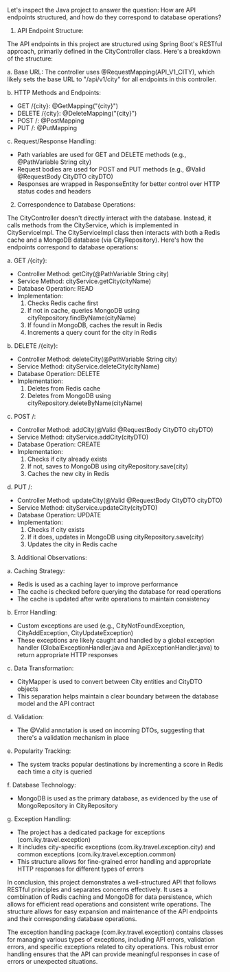 Let's inspect the Java project to answer the question: How are API endpoints structured, and how do they correspond to database operations?

1. API Endpoint Structure:

The API endpoints in this project are structured using Spring Boot's RESTful approach, primarily defined in the CityController class. Here's a breakdown of the structure:

a. Base URL: The controller uses @RequestMapping(API_V1_CITY), which likely sets the base URL to "/api/v1/city" for all endpoints in this controller.

b. HTTP Methods and Endpoints:
   - GET /{city}: @GetMapping("{city}")
   - DELETE /{city}: @DeleteMapping("{city}")
   - POST /: @PostMapping
   - PUT /: @PutMapping

c. Request/Response Handling:
   - Path variables are used for GET and DELETE methods (e.g., @PathVariable String city)
   - Request bodies are used for POST and PUT methods (e.g., @Valid @RequestBody CityDTO cityDTO)
   - Responses are wrapped in ResponseEntity for better control over HTTP status codes and headers

2. Correspondence to Database Operations:

The CityController doesn't directly interact with the database. Instead, it calls methods from the CityService, which is implemented in CityServiceImpl. The CityServiceImpl class then interacts with both a Redis cache and a MongoDB database (via CityRepository). Here's how the endpoints correspond to database operations:

a. GET /{city}:
   - Controller Method: getCity(@PathVariable String city)
   - Service Method: cityService.getCity(cityName)
   - Database Operation: READ
   - Implementation:
     1. Checks Redis cache first
     2. If not in cache, queries MongoDB using cityRepository.findByName(cityName)
     3. If found in MongoDB, caches the result in Redis
     4. Increments a query count for the city in Redis

b. DELETE /{city}:
   - Controller Method: deleteCity(@PathVariable String city)
   - Service Method: cityService.deleteCity(cityName)
   - Database Operation: DELETE
   - Implementation:
     1. Deletes from Redis cache
     2. Deletes from MongoDB using cityRepository.deleteByName(cityName)

c. POST /:
   - Controller Method: addCity(@Valid @RequestBody CityDTO cityDTO)
   - Service Method: cityService.addCity(cityDTO)
   - Database Operation: CREATE
   - Implementation:
     1. Checks if city already exists
     2. If not, saves to MongoDB using cityRepository.save(city)
     3. Caches the new city in Redis

d. PUT /:
   - Controller Method: updateCity(@Valid @RequestBody CityDTO cityDTO)
   - Service Method: cityService.updateCity(cityDTO)
   - Database Operation: UPDATE
   - Implementation:
     1. Checks if city exists
     2. If it does, updates in MongoDB using cityRepository.save(city)
     3. Updates the city in Redis cache

3. Additional Observations:

a. Caching Strategy:
   - Redis is used as a caching layer to improve performance
   - The cache is checked before querying the database for read operations
   - The cache is updated after write operations to maintain consistency

b. Error Handling:
   - Custom exceptions are used (e.g., CityNotFoundException, CityAddException, CityUpdateException)
   - These exceptions are likely caught and handled by a global exception handler (GlobalExceptionHandler.java and ApiExceptionHandler.java) to return appropriate HTTP responses

c. Data Transformation:
   - CityMapper is used to convert between City entities and CityDTO objects
   - This separation helps maintain a clear boundary between the database model and the API contract

d. Validation:
   - The @Valid annotation is used on incoming DTOs, suggesting that there's a validation mechanism in place

e. Popularity Tracking:
   - The system tracks popular destinations by incrementing a score in Redis each time a city is queried

f. Database Technology:
   - MongoDB is used as the primary database, as evidenced by the use of MongoRepository in CityRepository

g. Exception Handling:
   - The project has a dedicated package for exceptions (com.iky.travel.exception)
   - It includes city-specific exceptions (com.iky.travel.exception.city) and common exceptions (com.iky.travel.exception.common)
   - This structure allows for fine-grained error handling and appropriate HTTP responses for different types of errors

In conclusion, this project demonstrates a well-structured API that follows RESTful principles and separates concerns effectively. It uses a combination of Redis caching and MongoDB for data persistence, which allows for efficient read operations and consistent write operations. The structure allows for easy expansion and maintenance of the API endpoints and their corresponding database operations.

The exception handling package (com.iky.travel.exception) contains classes for managing various types of exceptions, including API errors, validation errors, and specific exceptions related to city operations. This robust error handling ensures that the API can provide meaningful responses in case of errors or unexpected situations.